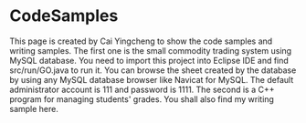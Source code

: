 # CodeSamples
  This page is created by Cai Yingcheng to show the code samples and writing samples.
  The first one is the small commodity trading system using MySQL database. You need to import this project into Eclipse IDE and find src/run/GO.java to run it. You can browse the sheet created by the database by using any MySQL database browser like Navicat for MySQL. The default administrator account is 111 and password is 1111.
  The second is a C++ program for managing students' grades.
  You shall also find my writing sample here.

